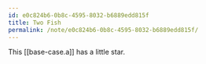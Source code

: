 ```yaml
---
id: e0c824b6-0b8c-4595-8032-b6889edd815f
title: Two Fish
permalink: /note/e0c824b6-0b8c-4595-8032-b6889edd815f/
---
```

This [[base-case.a]] has a little star.
